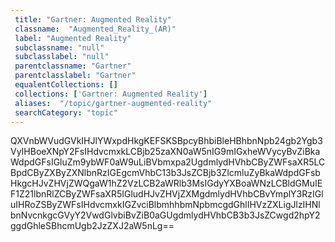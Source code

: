 ```yaml
--- 
 title: "Gartner: Augmented Reality" 
 classname:  "Augmented_Reality_(AR)" 
 label: "Augmented Reality" 
 subclassname: "null" 
 subclasslabel: "null" 
 parentclassname: "Gartner" 
 parentclasslabel: "Gartner" 
 equalentCollections: [] 
 collections: ['Gartner: Augmented Reality']
 aliases:  "/topic/gartner-augmented-reality"  
 searchCategory: "topic" 
---
```

QXVnbWVudGVkIHJlYWxpdHkgKEFSKSBpcyBhbiBleHBhbnNpb24gb2Ygb3VyIHBoeXNpY2FsIHdvcmxkLCBjb25zaXN0aW5nIG9mIGxheWVycyBvZiBkaWdpdGFsIGluZm9ybWF0aW9uLiBVbmxpa2UgdmlydHVhbCByZWFsaXR5LCBpdCByZXByZXNlbnRzIGEgcmVhbC13b3JsZCBjb3ZlcmluZyBkaWdpdGFsbHkgcHJvZHVjZWQgaW1hZ2VzLCB2aWRlb3MsIGdyYXBoaWNzLCBldGMuIEF1Z21lbnRlZCByZWFsaXR5IGludHJvZHVjZXMgdmlydHVhbCBvYmplY3RzIGluIHRoZSByZWFsIHdvcmxkIGZvciBlbmhhbmNpbmcgdGhlIHVzZXLigJlzIHNlbnNvcnkgcGVyY2VwdGlvbiBvZiB0aGUgdmlydHVhbCB3b3JsZCwgd2hpY2ggdGhleSBhcmUgb2JzZXJ2aW5nLg==